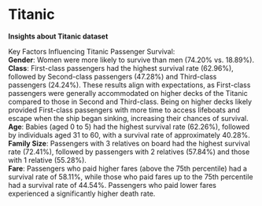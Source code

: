 # Titanic

**Insights about Titanic dataset**

Key Factors Influencing Titanic Passenger Survival:<br>
**Gender**: Women were more likely to survive than men (74.20% vs. 18.89%).<br>
**Class**: First-class passengers had the highest survival rate (62.96%), followed by Second-class passengers (47.28%) and Third-class passengers (24.24%). These results align with expectations, as First-class passengers were generally accommodated on higher decks of the Titanic compared to those in Second and Third-class. Being on higher decks likely provided First-class passengers with more time to access lifeboats and escape when the ship began sinking, increasing their chances of survival.<br>
**Age**: Babies (aged 0 to 5) had the highest survival rate (62.26%), followed by individuals aged 31 to 60, with a survival rate of approximately 40.28%.<br>
**Family Size**: Passengers with 3 relatives on board had the highest survival rate (72.41%), followed by passengers with 2 relatives (57.84%) and those with 1 relative (55.28%).<br>
**Fare**: Passengers who paid higher fares (above the 75th percentile) had a survival rate of 58.11%, while those who paid fares up to the 75th percentile had a survival rate of 44.54%. Passengers who paid lower fares experienced a significantly higher death rate.
